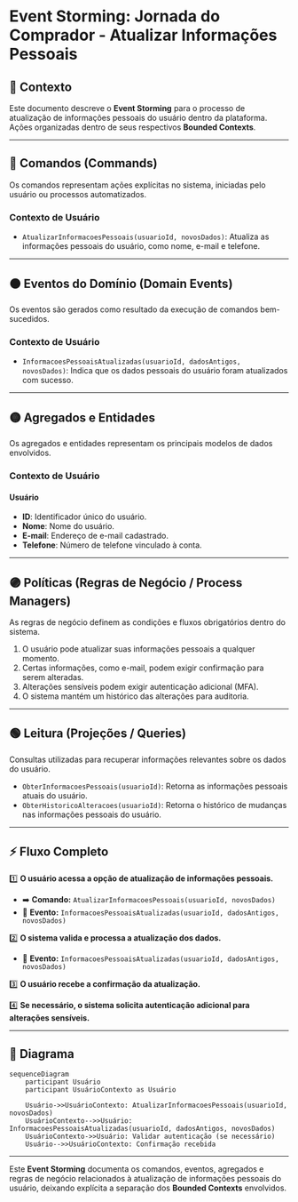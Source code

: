 # Event Storming: Jornada do Comprador - Atualizar Informações Pessoais

## 📌 Contexto
Este documento descreve o **Event Storming** para o processo de atualização de informações pessoais do usuário dentro da plataforma. Ações organizadas dentro de seus respectivos **Bounded Contexts**.

---

## 🔵 Comandos (Commands)
Os comandos representam ações explícitas no sistema, iniciadas pelo usuário ou processos automatizados.

### **Contexto de Usuário**
- `AtualizarInformacoesPessoais(usuarioId, novosDados)`: Atualiza as informações pessoais do usuário, como nome, e-mail e telefone.

---

## 🟠 Eventos do Domínio (Domain Events)
Os eventos são gerados como resultado da execução de comandos bem-sucedidos.

### **Contexto de Usuário**
- `InformacoesPessoaisAtualizadas(usuarioId, dadosAntigos, novosDados)`: Indica que os dados pessoais do usuário foram atualizados com sucesso.

---

## 🟡 Agregados e Entidades
Os agregados e entidades representam os principais modelos de dados envolvidos.

### **Contexto de Usuário**
#### **Usuário**
- **ID**: Identificador único do usuário.
- **Nome**: Nome do usuário.
- **E-mail**: Endereço de e-mail cadastrado.
- **Telefone**: Número de telefone vinculado à conta.

---

## 🟣 Políticas (Regras de Negócio / Process Managers)
As regras de negócio definem as condições e fluxos obrigatórios dentro do sistema.

1. O usuário pode atualizar suas informações pessoais a qualquer momento.
2. Certas informações, como e-mail, podem exigir confirmação para serem alteradas.
3. Alterações sensíveis podem exigir autenticação adicional (MFA).
4. O sistema mantém um histórico das alterações para auditoria.

---

## 🟢 Leitura (Projeções / Queries)
Consultas utilizadas para recuperar informações relevantes sobre os dados do usuário.

- `ObterInformacoesPessoais(usuarioId)`: Retorna as informações pessoais atuais do usuário.
- `ObterHistoricoAlteracoes(usuarioId)`: Retorna o histórico de mudanças nas informações pessoais do usuário.

---

## ⚡ Fluxo Completo

1️⃣ **O usuário acessa a opção de atualização de informações pessoais.**  
   - ➡️ **Comando:** `AtualizarInformacoesPessoais(usuarioId, novosDados)`  
   - 🚀 **Evento:** `InformacoesPessoaisAtualizadas(usuarioId, dadosAntigos, novosDados)`

2️⃣ **O sistema valida e processa a atualização dos dados.**  
   - 🚀 **Evento:** `InformacoesPessoaisAtualizadas(usuarioId, dadosAntigos, novosDados)`

3️⃣ **O usuário recebe a confirmação da atualização.**

4️⃣ **Se necessário, o sistema solicita autenticação adicional para alterações sensíveis.**

---

## 🔷 Diagrama
```mermaid
sequenceDiagram
    participant Usuário
    participant UsuárioContexto as Usuário

    Usuário->>UsuárioContexto: AtualizarInformacoesPessoais(usuarioId, novosDados)
    UsuárioContexto-->>Usuário: InformacoesPessoaisAtualizadas(usuarioId, dadosAntigos, novosDados)
    UsuárioContexto->>Usuário: Validar autenticação (se necessário)
    Usuário-->>UsuárioContexto: Confirmação recebida
```

---

Este **Event Storming** documenta os comandos, eventos, agregados e regras de negócio relacionados à atualização de informações pessoais do usuário, deixando explícita a separação dos **Bounded Contexts** envolvidos.

